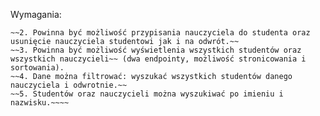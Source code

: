 Wymagania:
~~~~1. Obie klasy można tworzyć, usuwać i edytować~~. ~~Dane powinny być walidowane: poprawny email, imię dłuższe od dwóch liter, wiek > 18.~~
~~2. Powinna być możliwość przypisania nauczyciela do studenta oraz usunięcie nauczyciela studentowi jak i na odwrót.~~
~~3. Powinna być możliwość wyświetlenia wszystkich studentów oraz wszystkich nauczycieli~~ (dwa endpointy, możliwość stronicowania i sortowania).
~~4. Dane można filtrować: wyszukać wszystkich studentów danego nauczyciela i odwrotnie.~~
~~5. Studentów oraz nauczycieli można wyszukiwać po imieniu i nazwisku.~~~~
